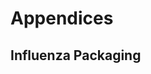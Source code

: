 # Appendices

## Influenza Packaging

<!-- insert here our current best knowledge on influenza packaging -->